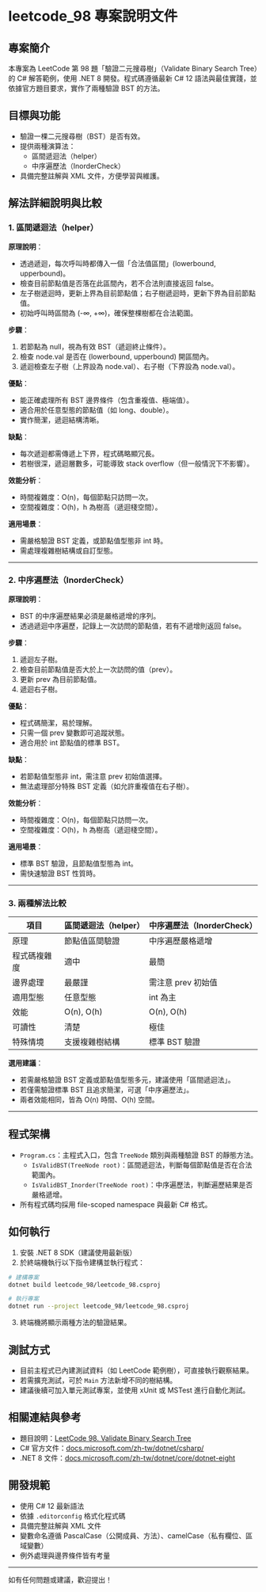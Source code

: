 # leetcode_98 專案說明文件

## 專案簡介

本專案為 LeetCode 第 98 題「驗證二元搜尋樹」（Validate Binary Search Tree）的 C# 解答範例，使用 .NET 8 開發。程式碼遵循最新 C# 12 語法與最佳實踐，並依據官方題目要求，實作了兩種驗證 BST 的方法。

## 目標與功能

- 驗證一棵二元搜尋樹（BST）是否有效。
- 提供兩種演算法：
  - 區間遞迴法（helper）
  - 中序遍歷法（InorderCheck）
- 具備完整註解與 XML 文件，方便學習與維護。

## 解法詳細說明與比較

### 1. 區間遞迴法（helper）

**原理說明**：
- 透過遞迴，每次呼叫時都傳入一個「合法值區間」(lowerbound, upperbound)。
- 檢查目前節點值是否落在此區間內，若不合法則直接返回 false。
- 左子樹遞迴時，更新上界為目前節點值；右子樹遞迴時，更新下界為目前節點值。
- 初始呼叫時區間為 (-∞, +∞)，確保整棵樹都在合法範圍。

**步驟**：
1. 若節點為 null，視為有效 BST（遞迴終止條件）。
2. 檢查 node.val 是否在 (lowerbound, upperbound) 開區間內。
3. 遞迴檢查左子樹（上界設為 node.val）、右子樹（下界設為 node.val）。

**優點**：
- 能正確處理所有 BST 邊界條件（包含重複值、極端值）。
- 適合用於任意型態的節點值（如 long、double）。
- 實作簡潔，遞迴結構清晰。

**缺點**：
- 每次遞迴都需傳遞上下界，程式碼略顯冗長。
- 若樹很深，遞迴層數多，可能導致 stack overflow（但一般情況下不影響）。

**效能分析**：
- 時間複雜度：O(n)，每個節點只訪問一次。
- 空間複雜度：O(h)，h 為樹高（遞迴棧空間）。

**適用場景**：
- 需嚴格驗證 BST 定義，或節點值型態非 int 時。
- 需處理複雜樹結構或自訂型態。

---

### 2. 中序遍歷法（InorderCheck）

**原理說明**：
- BST 的中序遍歷結果必須是嚴格遞增的序列。
- 透過遞迴中序遍歷，記錄上一次訪問的節點值，若有不遞增則返回 false。

**步驟**：
1. 遞迴左子樹。
2. 檢查目前節點值是否大於上一次訪問的值（prev）。
3. 更新 prev 為目前節點值。
4. 遞迴右子樹。

**優點**：
- 程式碼簡潔，易於理解。
- 只需一個 prev 變數即可追蹤狀態。
- 適合用於 int 節點值的標準 BST。

**缺點**：
- 若節點值型態非 int，需注意 prev 初始值選擇。
- 無法處理部分特殊 BST 定義（如允許重複值在右子樹）。

**效能分析**：
- 時間複雜度：O(n)，每個節點只訪問一次。
- 空間複雜度：O(h)，h 為樹高（遞迴棧空間）。

**適用場景**：
- 標準 BST 驗證，且節點值型態為 int。
- 需快速驗證 BST 性質時。

---

### 3. 兩種解法比較

| 項目         | 區間遞迴法（helper） | 中序遍歷法（InorderCheck） |
| ------------ | ------------------- | -------------------------- |
| 原理         | 節點值區間驗證      | 中序遍歷嚴格遞增           |
| 程式碼複雜度 | 適中                | 最簡                      |
| 邊界處理     | 最嚴謹              | 需注意 prev 初始值         |
| 適用型態     | 任意型態            | int 為主                  |
| 效能         | O(n), O(h)          | O(n), O(h)                |
| 可讀性       | 清楚                | 極佳                      |
| 特殊情境     | 支援複雜樹結構      | 標準 BST 驗證             |

**選用建議**：
- 若需嚴格驗證 BST 定義或節點值型態多元，建議使用「區間遞迴法」。
- 若僅需驗證標準 BST 且追求簡潔，可選「中序遍歷法」。
- 兩者效能相同，皆為 O(n) 時間、O(h) 空間。

---

## 程式架構

- `Program.cs`：主程式入口，包含 `TreeNode` 類別與兩種驗證 BST 的靜態方法。
  - `IsValidBST(TreeNode root)`：區間遞迴法，判斷每個節點值是否在合法範圍內。
  - `IsValidBST_Inorder(TreeNode root)`：中序遍歷法，判斷遍歷結果是否嚴格遞增。
- 所有程式碼均採用 file-scoped namespace 與最新 C# 格式。

## 如何執行

1. 安裝 .NET 8 SDK（建議使用最新版）
2. 於終端機執行以下指令建構並執行程式：

```zsh
# 建構專案
dotnet build leetcode_98/leetcode_98.csproj

# 執行專案
dotnet run --project leetcode_98/leetcode_98.csproj
```

3. 終端機將顯示兩種方法的驗證結果。

## 測試方式

- 目前主程式已內建測試資料（如 LeetCode 範例樹），可直接執行觀察結果。
- 若需擴充測試，可於 `Main` 方法新增不同的樹結構。
- 建議後續可加入單元測試專案，並使用 xUnit 或 MSTest 進行自動化測試。

## 相關連結與參考

- 題目說明：[LeetCode 98. Validate Binary Search Tree](https://leetcode.com/problems/validate-binary-search-tree/)
- C# 官方文件：[docs.microsoft.com/zh-tw/dotnet/csharp/](https://docs.microsoft.com/zh-tw/dotnet/csharp/)
- .NET 8 文件：[docs.microsoft.com/zh-tw/dotnet/core/dotnet-eight](https://docs.microsoft.com/zh-tw/dotnet/core/dotnet-eight)

## 開發規範

- 使用 C# 12 最新語法
- 依據 `.editorconfig` 格式化程式碼
- 具備完整註解與 XML 文件
- 變數命名遵循 PascalCase（公開成員、方法）、camelCase（私有欄位、區域變數）
- 例外處理與邊界條件皆有考量

---

如有任何問題或建議，歡迎提出！
